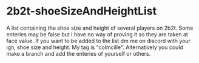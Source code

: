 # 2b2t-shoeSizeAndHeightList
A list containing the shoe size and height of several players on 2b2t.
Some enteries may be false but I have no way of proving it so they are taken at face value.
If you want to be added to the list dm me on discord with your ign, shoe size and height. My tag is "colmcille".
Alternatively you could make a branch and add the enteries of yourself or others.
